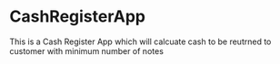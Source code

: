 # CashRegisterApp
 This is a Cash Register App which will calcuate cash to be reutrned to customer with minimum number of notes

